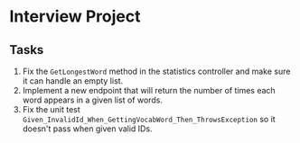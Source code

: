 # Interview Project

## Tasks

1. Fix the `GetLongestWord` method in the statistics controller and make sure it can handle an empty list.
2. Implement a new endpoint that will return the number of times each word appears in a given list of words.
3. Fix the unit test `Given_InvalidId_When_GettingVocabWord_Then_ThrowsException` so it doesn't pass when given valid IDs.